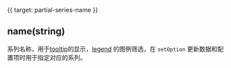 {{ target: partial-series-name }}
## name(string)
系列名称，用于[tooltip](http://echarts.baidu.com/option.html#tooltip)的显示，[legend](http://echarts.baidu.com/option.html#legend) 的图例筛选，在 `setOption` 更新数据和配置项时用于指定对应的系列。
